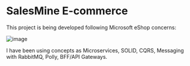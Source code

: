 # SalesMine E-commerce


This project is being developed following Microsoft eShop concerns:

![image](https://user-images.githubusercontent.com/79495407/186818558-a15cda82-3253-41c7-b176-cc9a71ea565d.png)

I have been using concepts as Microservices, SOLID, CQRS, Messaging with RabbitMQ, Polly, BFF/API Gateways.

